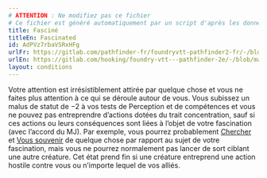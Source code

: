 ```yaml
---
# ATTENTION : Ne modifiez pas ce fichier
# Ce fichier est généré automatiquement par un script d'après les données du module Foundry VTT officiel et de sa traduction
title: Fasciné
titleEn: Fascinated
id: AdPVz7rbaVSRxHFg
urlFr: https://gitlab.com/pathfinder-fr/foundryvtt-pathfinder2-fr/-/blob/master/data/conditionitems/AdPVz7rbaVSRxHFg.htm
urlEn: https://gitlab.com/hooking/foundry-vtt---pathfinder-2e/-/blob/master/packs/data/conditionitems.db/fascinated.json
layout: conditions
---
```

Votre attention est irrésistiblement attirée par quelque chose et vous ne faites plus attention à ce qui se déroule autour de vous. Vous subissez un malus de statut de −2 à vos tests de Perception et de compétences et vous ne pouvez pas entreprendre d’actions dotées du trait concentration, sauf si ces actions ou leurs conséquences sont liées à l’objet de votre fascination (avec l’accord du MJ). Par exemple, vous pourrez probablement [Chercher](../actions/chercher.html) et [Vous souvenir](../actions/se-souvenir-connaissance.html) de quelque chose par rapport au sujet de votre fascination, mais vous ne pourrez normalement pas lancer de sort ciblant une autre créature. Cet état prend fin si une créature entreprend une action hostile contre vous ou n’importe lequel de vos alliés.
